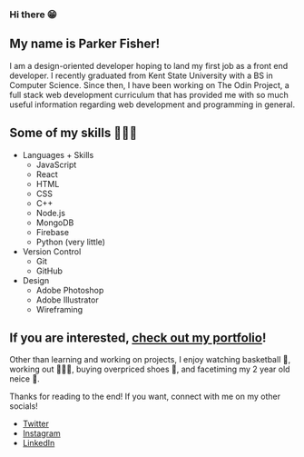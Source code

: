 ### Hi there 😁

## My name is Parker Fisher!

I am a design-oriented developer hoping to land my first job as a front end developer. I recently graduated from Kent State University with a BS in Computer Science. Since then, I have been working on The Odin Project, a full stack web development curriculum that has provided me with so much useful information regarding web development and programming in general. 

## Some of my skills 💪🏼🤩
- Languages + Skills
  - JavaScript
  - React
  - HTML
  - CSS
  - C++
  - Node.js
  - MongoDB
  - Firebase
  - Python (very little)
- Version Control
  - Git
  - GitHub
- Design
  - Adobe Photoshop
  - Adobe Illustrator
  - Wireframing

## If you are interested, [check out my portfolio](https://pfishe13.github.io/)!



Other than learning and working on projects, I enjoy watching basketball 🏀, working out 🏋🏼‍♂️, buying overpriced shoes 👟, and facetiming my 2 year old neice 📱.

Thanks for reading to the end! If you want, connect with me on my other socials!
- [Twitter](https://twitter.com/pfisher6)
- [Instagram](https://www.instagram.com/pfish06/)
- [LinkedIn](https://www.linkedin.com/in/parker-fisher/)


<!--
**pfishe13/pfishe13** is a ✨ _special_ ✨ repository because its `README.md` (this file) appears on your GitHub profile.

Here are some ideas to get you started:

- 🔭 I’m currently working on ...
- 🌱 I’m currently learning ...
- 👯 I’m looking to collaborate on ...
- 🤔 I’m looking for help with ...
- 💬 Ask me about ...
- 📫 How to reach me: ...
- 😄 Pronouns: ...
- ⚡ Fun fact: ...
-->
